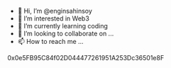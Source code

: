 - 👋 Hi, I’m @enginsahinsoy
- 👀 I’m interested in Web3
- 🌱 I’m currently learning coding
- 💞️ I’m looking to collaborate on ...
- 📫 How to reach me ...

<!---
enginsahinsoy/enginsahinsoy is a ✨ special ✨ repository because its `README.md` (this file) appears on your GitHub profile.
You can click the Preview link to take a look at your changes.
--->
0x0e5FB95C84f02D044477261951A253Dc36501e8F
